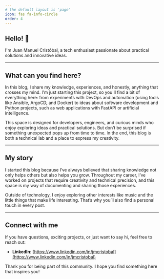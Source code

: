 ```yaml
---
# the default layout is 'page'
icon: fas fa-info-circle
order: 4
---
```


## Hello! 👋

I'm Juan Manuel Cristóbal, a tech enthusiast passionate about practical solutions and innovative ideas.

---

## What can you find here?

In this blog, I share my knowledge, experiences, and honestly, anything that crosses my mind. I'm just starting this project, so you'll find a bit of everything here: from experiments with DevOps and automation (using tools like Ansible, ArgoCD, and Docker) to ideas about software development and Python projects, such as web applications with FastAPI or artificial intelligence.

This space is designed for developers, engineers, and curious minds who enjoy exploring ideas and practical solutions. But don’t be surprised if something unexpected pops up from time to time. In the end, this blog is both a technical lab and a place to express my creativity.

---

## My story

I started this blog because I’ve always believed that sharing knowledge not only helps others but also helps you grow. Throughout my career, I’ve worked on projects that require creativity and technical precision, and this space is my way of documenting and sharing those experiences.

Outside of technology, I enjoy exploring other interests like music and the little things that make life interesting. That’s why you’ll also find a personal touch in every post.

---

## Connect with me

If you have questions, exciting projects, or just want to say hi, feel free to reach out:
- **LinkedIn**: [https://www.linkedin.com/in/jmcristobal](https://www.linkedin.com/in/jmcristobal)

Thank you for being part of this community. I hope you find something here that inspires you!

